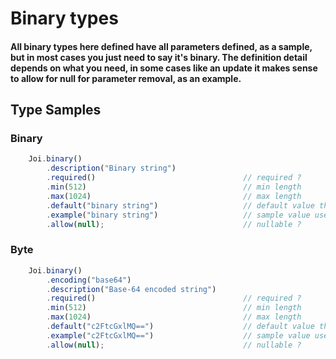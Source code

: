 # Binary types

#### All binary types here defined have all parameters defined, as a sample, but in most cases you just need to say it's binary. The definition detail depends on what you need, in some cases like an update it makes sense to allow for null for parameter removal, as an example.

## Type Samples

### Binary

```ts
    Joi.binary()
        .description("Binary string")
        .required()                                 // required ?
        .min(512)                                   // min length
        .max(1024)                                  // max length
        .default("binary string")                   // default value that is used if not present
        .example("binary string")                   // sample value used to prefill API
        .allow(null);                               // nullable ?
```

### Byte

```ts
    Joi.binary()
        .encoding("base64")
        .description("Base-64 encoded string")
        .required()                                 // required ?
        .min(512)                                   // min length
        .max(1024)                                  // max length
        .default("c2FtcGxlMQ==")                    // default value that is used if not present
        .example("c2FtcGxlMQ==")                    // sample value used to prefill API
        .allow(null);                               // nullable ?
```
